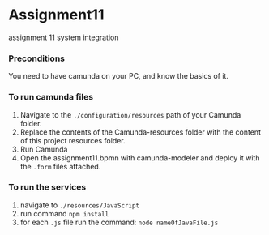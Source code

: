 # Assignment11
assignment 11 system integration

### Preconditions
You need to have camunda on your PC, and know the basics of it.

### To run camunda files
1. Navigate to the ```./configuration/resources``` path of your Camunda folder.
2. Replace the contents of the Camunda-resources folder with the content of this project resources folder.
3. Run Camunda
4. Open the assignment11.bpmn with camunda-modeler and deploy it with the ```.form``` files attached.

### To run the services
1. navigate to ```./resources/JavaScript```
2. run command ```npm install```
3. for each ```.js``` file run the command: ```node nameOfJavaFile.js```

